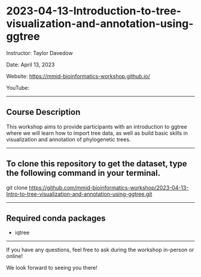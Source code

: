 # 2023-04-13-Introduction-to-tree-visualization-and-annotation-using-ggtree
Instructor: Taylor Davedow

Date: April 13, 2023

Website: https://mmid-bioinformatics-workshop.github.io/

YouTube: 

---

## Course Description 

This workshop aims to provide participants with an introduction to ggtree where we will learn how to import tree data, as well as build basic skills in visualization and annotation of phylogenetic trees.

---

## To clone this repository to get the dataset, type the following command in your terminal.

git clone https://github.com/mmid-bioinformatics-workshop/2023-04-13-Intro-to-tree-visualization-and-annotation-using-ggtree.git

---

## Required conda packages

- iqtree

---

If you have any questions, feel free to ask during the workshop in-person or online!

We look forward to seeing you there!

